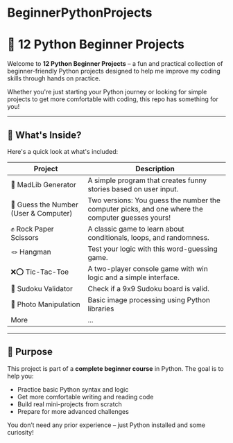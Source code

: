 # BeginnerPythonProjects

# 🐍 12 Python Beginner Projects

Welcome to **12 Python Beginner Projects** – a fun and practical collection of beginner-friendly Python projects designed to help me improve my coding skills through hands on practice.

Whether you're just starting your Python journey or looking for simple projects to get more comfortable with coding, this repo has something for you!

---

## 🚀 What's Inside?
Here's a quick look at what's included:

| Project | Description |
|--------|-------------|
| 🧠 MadLib Generator | A simple program that creates funny stories based on user input. |
| 🔢 Guess the Number (User & Computer) | Two versions: You guess the number the computer picks, and one where the computer guesses yours! |
| ✊ Rock Paper Scissors | A classic game to learn about conditionals, loops, and randomness. |
| 🪢 Hangman | Test your logic with this word-guessing game. |
| ❌⭕ Tic-Tac-Toe | A two-player console game with win logic and a simple interface. |
| 🔢 Sudoku Validator | Check if a 9x9 Sudoku board is valid. |
| 🎨 Photo Manipulation | Basic image processing using Python libraries |
| More | ... |

---

## 🎯 Purpose

This project is part of a **complete beginner course** in Python. The goal is to help you:

- Practice basic Python syntax and logic
- Get more comfortable writing and reading code
- Build real mini-projects from scratch
- Prepare for more advanced challenges

You don’t need any prior experience – just Python installed and some curiosity!

